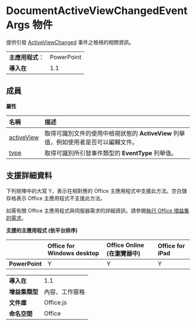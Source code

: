 
# <a name="documentactiveviewchangedeventargs-object"></a>DocumentActiveViewChangedEventArgs 物件
提供引發 [ActiveViewChanged](../../reference/shared/document.activeviewchanged.md) 事件之檢視的相關資訊。

|||
|:-----|:-----|
|**主應用程式︰**|PowerPoint|
|**導入在**|1.1|



## <a name="members"></a>成員


**屬性**


|**名稱**|**描述**|
|:-----|:-----|
|[activeView](../../reference/shared/document.activeviewchangedeventargs.activeview.md)|取得可識別文件的使用中檢視狀態的 **ActiveView** 列舉值，例如使用者是否可以編輯文件。|
|[type](../../reference/shared/document.activeviewchangedeventargs.type.md)|取得可識別所引發事件類型的 **EventType** 列舉值。|

## <a name="support-details"></a>支援詳細資料


下列矩陣中的大寫 Y，表示在相對應的 Office 主應用程式中支援此方法。空白儲存格表示 Office 主應用程式不支援此方法。

如需有關 Office 主應用程式與伺服器需求的詳細資訊，請參閱[執行 Office 增益集的需求](../../docs/overview/requirements-for-running-office-add-ins.md)。


**支援的主應用程式 (依平台排序)**


||**Office for Windows desktop**|**Office Online (在瀏覽器中)**|**Office for iPad**|
|:-----|:-----|:-----|:-----|
|**PowerPoint**|Y|Y|Y|

|||
|:-----|:-----|
|**導入在**|1.1|
|**增益集類型**|內容、工作窗格|
|**文件庫**|Office.js|
|**命名空間**|Office|
